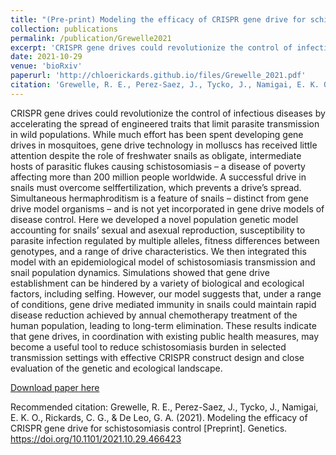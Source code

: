 ```yaml
---
title: "(Pre-print) Modeling the efficacy of CRISPR gene drive for schistosomiasis control"
collection: publications
permalink: /publication/Grewelle2021
excerpt: 'CRISPR gene drives could revolutionize the control of infectious diseases by accelerating the spread of engineered traits that limit parasite transmission in wild populations. While much effort has been spent developing gene drives in mosquitoes, gene drive technology in molluscs has received little attention despite the role of freshwater snails as obligate, intermediate hosts of parasitic flukes causing schistosomiasis – a disease of poverty affecting more than 200 million people worldwide. A successful drive in snails must overcome selffertilization, which prevents a drive’s spread. Simultaneous hermaphroditism is a feature of snails – distinct from gene drive model organisms – and is not yet incorporated in gene drive models of disease control. Here we developed a novel population genetic model accounting for snails’ sexual and asexual reproduction, susceptibility to parasite infection regulated by multiple alleles, fitness differences between genotypes, and a range of drive characteristics. We then integrated this model with an epidemiological model of schistosomiasis transmission and snail population dynamics. Simulations showed that gene drive establishment can be hindered by a variety of biological and ecological factors, including selfing. However, our model suggests that, under a range of conditions, gene drive mediated immunity in snails could maintain rapid disease reduction achieved by annual chemotherapy treatment of the human population, leading to long-term elimination. These results indicate that gene drives, in coordination with existing public health measures, may become a useful tool to reduce schistosomiasis burden in selected transmission settings with effective CRISPR construct design and close evaluation of the genetic and ecological landscape.'
date: 2021-10-29
venue: 'bioRxiv'
paperurl: 'http://chloerickards.github.io/files/Grewelle_2021.pdf'
citation: 'Grewelle, R. E., Perez-Saez, J., Tycko, J., Namigai, E. K. O., Rickards, C. G., & De Leo, G. A. (2021). Modeling the efficacy of CRISPR gene drive for schistosomiasis control [Preprint]. Genetics. https://doi.org/10.1101/2021.10.29.466423'
---
```

CRISPR gene drives could revolutionize the control of infectious diseases by accelerating the spread of engineered traits that limit parasite transmission in wild populations. While much effort has been spent developing gene drives in mosquitoes, gene drive technology in molluscs has received little attention despite the role of freshwater snails as obligate, intermediate hosts of parasitic flukes causing schistosomiasis – a disease of poverty affecting more than 200 million people worldwide. A successful drive in snails must overcome selffertilization, which prevents a drive’s spread. Simultaneous hermaphroditism is a feature of snails – distinct from gene drive model organisms – and is not yet incorporated in gene drive models of disease control. Here we developed a novel population genetic model accounting for snails’ sexual and asexual reproduction, susceptibility to parasite infection regulated by multiple alleles, fitness differences between genotypes, and a range of drive characteristics. We then integrated this model with an epidemiological model of schistosomiasis transmission and snail population dynamics. Simulations showed that gene drive establishment can be hindered by a variety of biological and ecological factors, including selfing. However, our model suggests that, under a range of conditions, gene drive mediated immunity in snails could maintain rapid disease reduction achieved by annual chemotherapy treatment of the human population, leading to long-term elimination. These results indicate that gene drives, in coordination with existing public health measures, may become a useful tool to reduce schistosomiasis burden in selected transmission settings with effective CRISPR construct design and close evaluation of the genetic and ecological landscape.

[Download paper here](http://chloerickards.github.io/files/Grewelle_2021.pdf)

Recommended citation: Grewelle, R. E., Perez-Saez, J., Tycko, J., Namigai, E. K. O., Rickards, C. G., & De Leo, G. A. (2021). Modeling the efficacy of CRISPR gene drive for schistosomiasis control [Preprint]. Genetics. https://doi.org/10.1101/2021.10.29.466423
